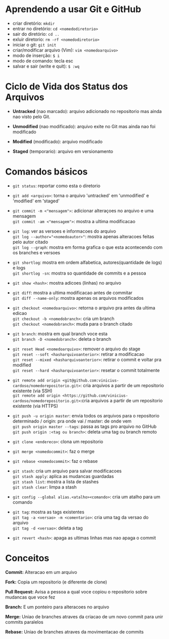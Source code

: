# Aprendendo a usar Git e GitHub

- criar diretório: `mkdir`
- entrar no diretório: `cd <nomedodiretorio>`
- sair do diretório: `cd ..`
- exluir diretorio: `rm -rf <nomedodiretorio>`
- iniciar o git: `git init`
- criar/modificar arquivo (Vim): `vim <nomedoarquivo>`
- modo de inserção: `$ i`
- modo de comando: tecla esc
- salvar e sair (write e quit): `$ :wq`

# Ciclo de Vida dos Status dos Arquivos

- **Untracked** (nao marcado):
  arquivo adicionado no repositorio mas ainda nao visto pelo Git. 

- **Unmodified** (nao modificado):
  arquivo exite no Git mas ainda nao foi modificado

- **Modified** (modificado):
  arquivo modificado

- **Staged** (temporario):
  arquivo em versionamento

# Comandos básicos

- `git status`: reportar como esta o diretorio

- `git add <arquivo>`: torna o arquivo 'untracked' em 'unmodified' e 'modified' em 'staged'

- `git commit -m <"mensagem">`: adicionar alteraçoes no arquivo e uma mensagem<br>
  `git commit -am <"mensagem">`: mostra a ultima modificacao

- `git log`: ver as versoes e informacoes do arquivo<br>
  `git log --author="<nomedoautor>"`: mostra apenas alteracoes feitas pelo autor citado<br>
  `git log --graph`: mostra em forma grafica o que esta acontecendo com os branches e versoes

- `git shortlog`: mostra em ordem alfabetica, autores(quantidade de logs) e logs<br>
  `git shortlog -sn`: mostra so quantidade de commits e a pessoa

- `git show <hash>`: mostra adicoes (linhas) no arquivo

- `git diff`: mostra a ultima modificacao antes de commitar<br>
  `git diff --name-only`: mostra apenas os arquivos modificados

- `git checkout <nomedoarquivo>`: retorna o arquivo pra antes da ultima edicao<br> 
  `git checkout -b <nomedobranch>`: cria um branch<br>
  `git checkout <nomedobranch>`: muda para o branch citado

- `git branch`: mostra em qual branch voce esta<br>
  `git branch -D <nomedobranch>`: deleta o branch 

- `git reset Head <nomedoarquivo>`: remover o arquivo do stage<br>
  `git reset --soft <hasharquivoanterior>`: retirar a modificacao<br>
  `git reset --mixed <hasharquivoanterior>`: retirar o commit e voltar pra modified<br>
  `git reset --hard <hasharquivoanterior>`: resetar o commit totalmente

- `git remote add origin <git@github.com:vinicius-cardoso/nomedorepositorio.git>`: cria arquivos a partir de um repositorio existente (via SSH)<br>
  `git remote add origin <https://github.com/vinicius-cardoso/nomedorepositorio.git>`:cria arquivos a partir de um repositorio existente (via HTTPS)

- `git push -u origin master`: envia todos os arquivos para o repositorio determinado / origin: pra onde vai / master: de onde vem<br>
  `git push origin master --tags`: passa as tags pro arquivo no GitHub<br>
  `git push origin :<tag ou branch>`: deleta uma tag ou branch remoto

- `git clone <endereco>`: clona um repositorio 

- `git merge <nomedocommit>`: faz o merge

- `git rebase <nomedocommit>`: faz o rebase

- `git stash`: cria um arquivo para salvar modificacoes<br>
  `git stash apply`: aplica as mudancas guardadas<br>
  `git stash list`: mostra a lista de stashes<br>
  `git stash clear`: limpa a stash

- `git config --global alias.<atalho><comando>`: cria um atalho para um comando

- `git tag`: mostra as tags existentes<br>
  `git tag -a <versao> -m <comentario>`: cria uma tag da versao do arquivo<br>
  `git tag -d <versao>`: deleta a tag

- `git revert <hash>`: apaga as ultimas linhas mas nao apaga o commit 

# Conceitos

**Commit:** Alteracao em um arquivo

**Fork:** Copia um repositorio (e diferente de clone)

**Pull Request:** Avisa a pessoa a qual voce copiou o repositorio sobre mudancas que voce fez

**Branch:** E um ponteiro para alteracoes no arquivo 

**Merge:** Uniao de branches atraves da criacao de um novo commit para unir commits paralelos 

**Rebase:** Uniao de branches atraves da movimentacao de commits
